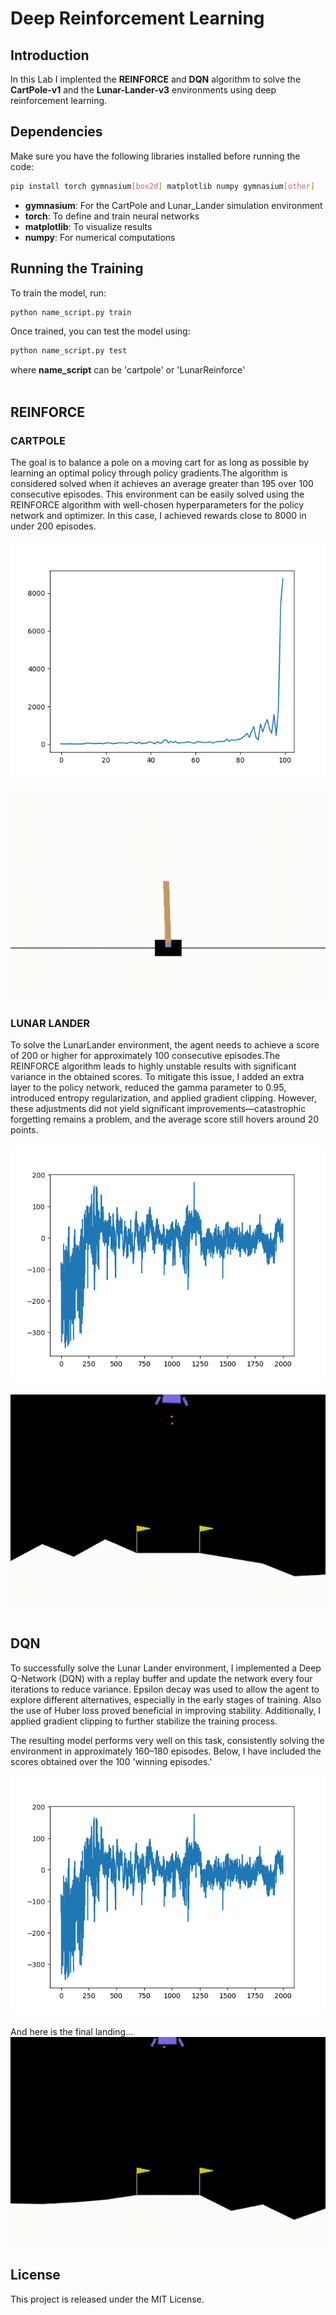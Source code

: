 # **Deep Reinforcement Learning**  

## **Introduction**  
In this Lab I implented the **REINFORCE** and **DQN** algorithm to solve the **CartPole-v1** and the **Lunar-Lander-v3** environments using deep reinforcement learning. 

## **Dependencies**  
Make sure you have the following libraries installed before running the code:  

```bash
pip install torch gymnasium[box2d] matplotlib numpy gymnasium[other]
```

- **gymnasium**: For the CartPole and Lunar_Lander simulation environment  
- **torch**: To define and train neural networks  
- **matplotlib**: To visualize results  
- **numpy**: For numerical computations  

## **Running the Training**  
To train the model, run:  

```bash
python name_script.py train
```

Once trained, you can test the model using:  

```bash
python name_script.py test
```

where **name_script** can be 'cartpole' or 'LunarReinforce' 
<br><br>

## **REINFORCE**

### **CARTPOLE**  
The goal is to balance a pole on a moving cart for as long as possible by learning an optimal policy through policy gradients.The algorithm is considered solved when it achieves an average greater than 195 over 100 consecutive episodes.
This environment can be easily solved using the REINFORCE algorithm with well-chosen hyperparameters for the policy network and optimizer. In this case, I achieved rewards close to 8000 in under 200 episodes.
<br><br>
![Training Results](Ex1/Results/Cart.png)
<br><br>
![gif cartpol test](videos/cartpole.gif)

### **LUNAR LANDER**
To solve the LunarLander environment, the agent needs to achieve a score of 200 or higher for approximately 100 consecutive episodes.The REINFORCE algorithm leads to highly unstable results with significant variance in the obtained scores. To mitigate this issue, I added an extra layer to the policy network, reduced the gamma parameter to 0.95, introduced entropy regularization, and applied gradient clipping. However, these adjustments did not yield significant improvements—catastrophic forgetting remains a problem, and the average score still hovers around 20 points.
<br><br>
![Training Results](Ex1/Results/Lunar.png)
<br><br>
![gif lunar test](videos/lunar_reinforce.gif)
<br><br>

## **DQN**
To successfully solve the Lunar Lander environment, I implemented a Deep Q-Network (DQN) with a replay buffer   and update the network every four iterations to reduce variance. Epsilon decay was used to allow the agent to explore different alternatives, especially in the early stages of training. Also the use of Huber loss proved beneficial in improving stability. Additionally, I applied gradient clipping to further stabilize the training process.

The resulting model performs very well on this task, consistently solving the environment in approximately 160–180 episodes. Below, I have included the scores obtained over the 100 'winning episodes.'
<br><br>
![Training Results](Ex1/Results/Lunar.png)
<br><br>
And here is the final landing...
![gif lunar test](videos/lunar_dqn.gif)

## **License**  
This project is released under the MIT License.
